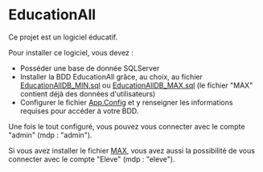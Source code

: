 EducationAll
=============

Ce projet est un logiciel éducatif.

Pour installer ce logiciel, vous devez : 
- Posséder une base de donnée SQLServer
- Installer la BDD EducationAll grâce, au choix, au fichier [EducationAllDB_MIN.sql] ou [EducationAllDB_MAX.sql] (le fichier "MAX" contient déjà des données d'utilisateurs)
- Configurer le fichier [App.Config] et y renseigner les informations requises pour accéder à votre BDD.

Une fois le tout configuré, vous pouvez vous connecter avec le compte "admin" (mdp : "admin").

Si vous avez installer le fichier [MAX], vous avez aussi la possibilité de vous connecter avec le compte "Eleve" (mdp : "eleve").

[EducationAllDB_MIN.sql]: https://github.com/Fedonono/EducativeGame/blob/master/EducationAll/SQL/EducationAllDB_MIN.sql
[EducationAllDB_MAX.sql]: https://github.com/Fedonono/EducativeGame/blob/master/EducationAll/SQL/EducationAllDB_MAX.sql
[App.Config]: https://github.com/Fedonono/EducativeGame/blob/master/EducationAll/EducationAll/App.Config
[MAX]: https://github.com/Fedonono/EducativeGame/blob/master/EducationAll/SQL/EducationAllDB_MAX.sql
